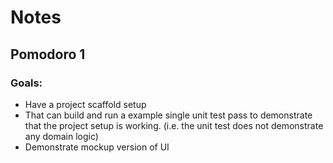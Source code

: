 # Notes

## Pomodoro 1
### Goals:
* Have a project scaffold setup
* That can build and run a example single unit test pass to demonstrate that the project setup is working. (i.e. the unit test does not demonstrate any domain logic)
* Demonstrate mockup version of UI

